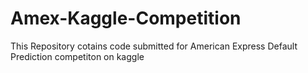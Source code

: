 # Amex-Kaggle-Competition
This Repository cotains code submitted for American Express Default Prediction competiton on kaggle
